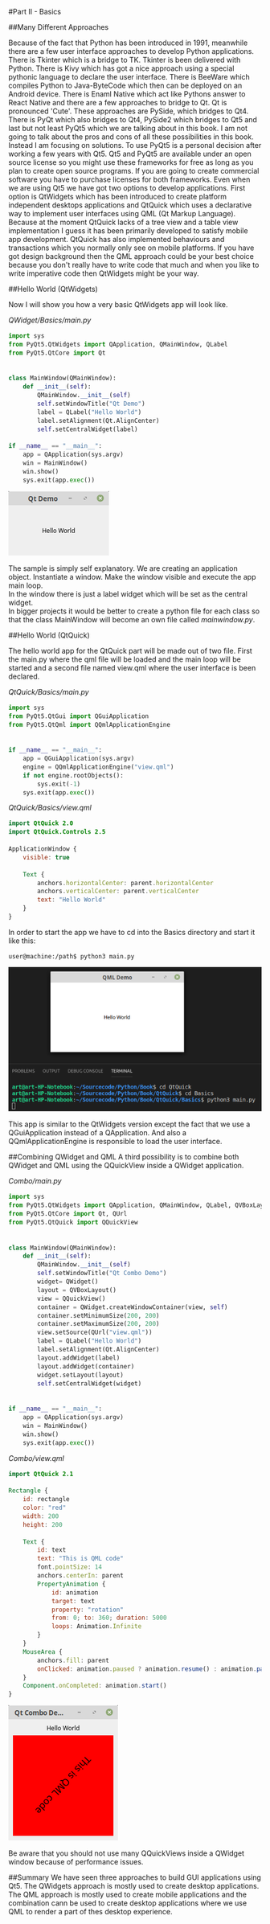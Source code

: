 #Part II - Basics

##Many Different Approaches

Because of the fact that Python has been introduced in 1991, meanwhile there are a few user interface approaches to develop Python applications.
There is Tkinter which is a bridge to TK. Tkinter is been delivered with Python. 
There is Kivy which has got a nice approach using a special pythonic language to declare the user interface. 
There is BeeWare which compiles Python to Java-ByteCode which then can be deployed on an Android device. 
There is Enaml Native which act like Pythons answer to React Native and there are a few approaches to bridge to Qt. Qt is pronounced 'Cute'. 
These approaches are PySide, which bridges to Qt4. 
There is PyQt which also bridges to Qt4, PySide2 which bridges to Qt5 and last but not least PyQt5 which we are talking about in this book. 
I am not going to talk about the pros and cons of all these possibilities in this book. Instead I am focusing on solutions. 
To use PyQt5 is a personal decision after working a few years with Qt5. 
Qt5 and PyQt5 are available under an open source license so you might use these frameworks for free as long as you plan to create open source programs. If you are going to create commercial software you have to purchase licenses for both frameworks. 
Even when we are using Qt5 we have got two options to develop applications. 
First option is QtWidgets which has been introduced to create platform independent desktops applications and QtQuick which uses a declarative way to implement user interfaces using QML (Qt Markup Language). 
Because at the moment QtQuick lacks of a tree view and a table view implementation I guess it has been primarily developed to satisfy mobile app development. 
QtQuick has also implemented behaviours and transactions which you normally only see on mobile platforms. 
If you have got design background then the QML approach could be your best choice because you don't really have to write code that much and when you like to write imperative code then QtWidgets might be your way. 

##Hello World (QtWidgets)

Now I will show you how a very basic QtWidgets app will look like.   

*QWidget/Basics/main.py*  
```python
import sys
from PyQt5.QtWidgets import QApplication, QMainWindow, QLabel
from PyQt5.QtCore import Qt


class MainWindow(QMainWindow):
    def __init__(self):
        QMainWindow.__init__(self)
        self.setWindowTitle("Qt Demo")
        label = QLabel("Hello World")
        label.setAlignment(Qt.AlignCenter)
        self.setCentralWidget(label)

if __name__ == "__main__":
    app = QApplication(sys.argv)
    win = MainWindow()
    win.show()
    sys.exit(app.exec())
```

![hello](../images/hello.png "hello")

The sample is simply self explanatory. We are creating an application object. Instantiate a window. Make the window visible and execute the app main loop.   
In the window there is just a label widget which will be set as the central widget.   
In bigger projects it would be better to create a python file for each class so that the class MainWindow will become an own file called *mainwindow.py*.

##Hello World (QtQuick)

The hello world app for the QtQuick part will be made out of two file. First the main.py where the qml file will be loaded and the main loop will be started and a second file named view.qml where the user interface is been declared.

*QtQuick/Basics/main.py*
```python
import sys
from PyQt5.QtGui import QGuiApplication
from PyQt5.QtQml import QQmlApplicationEngine


if __name__ == "__main__":
    app = QGuiApplication(sys.argv)
    engine = QQmlApplicationEngine("view.qml")
    if not engine.rootObjects():
        sys.exit(-1)
    sys.exit(app.exec())
```

*QtQuick/Basics/view.qml*
```qml
import QtQuick 2.0
import QtQuick.Controls 2.5

ApplicationWindow {
    visible: true

    Text {
        anchors.horizontalCenter: parent.horizontalCenter
        anchors.verticalCenter: parent.verticalCenter
        text: "Hello World"
    }
}
```
In order to start the app we have to cd into the Basics directory and start it like this:  

```console
user@machine:/path$ python3 main.py
```

![AltText](../images/qtquick.png "Title")  

This app is similar to the QtWidgets version except the fact that we use a QGuiApplication instead of a QApplication. And also a QQmlApplicationEngine is responsible to load the user interface.

##Combining QWidget and QML
A third possibility is to combine both QWidget and QML using the QQuickView inside a QWidget application.  

*Combo/main.py*
```python
import sys
from PyQt5.QtWidgets import QApplication, QMainWindow, QLabel, QVBoxLayout, QWidget
from PyQt5.QtCore import Qt, QUrl
from PyQt5.QtQuick import QQuickView


class MainWindow(QMainWindow):
    def __init__(self):
        QMainWindow.__init__(self)
        self.setWindowTitle("Qt Combo Demo")
        widget= QWidget()
        layout = QVBoxLayout()
        view = QQuickView()
        container = QWidget.createWindowContainer(view, self)
        container.setMinimumSize(200, 200)
        container.setMaximumSize(200, 200)
        view.setSource(QUrl("view.qml"))
        label = QLabel("Hello World")
        label.setAlignment(Qt.AlignCenter)
        layout.addWidget(label)
        layout.addWidget(container)
        widget.setLayout(layout)
        self.setCentralWidget(widget)
        

if __name__ == "__main__":
    app = QApplication(sys.argv)
    win = MainWindow()
    win.show()
    sys.exit(app.exec())
```

*Combo/view.qml*  
```qml
import QtQuick 2.1

Rectangle {
    id: rectangle
    color: "red"
    width: 200
    height: 200

    Text {
        id: text
        text: "This is QML code"
        font.pointSize: 14
        anchors.centerIn: parent
        PropertyAnimation {
            id: animation
            target: text
            property: "rotation"
            from: 0; to: 360; duration: 5000
            loops: Animation.Infinite
        }
    }
    MouseArea {
        anchors.fill: parent
        onClicked: animation.paused ? animation.resume() : animation.pause()
    }
    Component.onCompleted: animation.start()
}
```
![Combo](../images/combo.png "Combo")  

Be aware that you should not use many QQuickViews inside a QWidget window because of performance issues.

##Summary
We have seen three approaches to build GUI applications using Qt5. The QWidgets approach is mostly used to create desktop applications. The QML approach is mostly used to create mobile applications and the combination cann be used to create desktop applications where we use QML to render a part of thes desktop experience.
